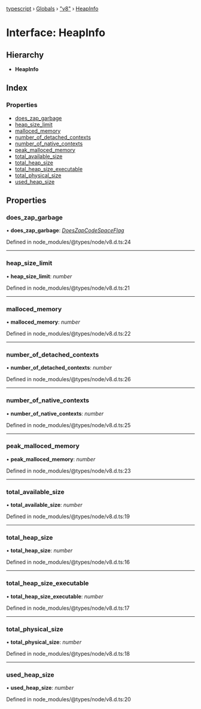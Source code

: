 [typescript](../README.md) › [Globals](../globals.md) › ["v8"](../modules/_v8_.md) › [HeapInfo](_v8_.heapinfo.md)

# Interface: HeapInfo

## Hierarchy

* **HeapInfo**

## Index

### Properties

* [does_zap_garbage](_v8_.heapinfo.md#does_zap_garbage)
* [heap_size_limit](_v8_.heapinfo.md#heap_size_limit)
* [malloced_memory](_v8_.heapinfo.md#malloced_memory)
* [number_of_detached_contexts](_v8_.heapinfo.md#number_of_detached_contexts)
* [number_of_native_contexts](_v8_.heapinfo.md#number_of_native_contexts)
* [peak_malloced_memory](_v8_.heapinfo.md#peak_malloced_memory)
* [total_available_size](_v8_.heapinfo.md#total_available_size)
* [total_heap_size](_v8_.heapinfo.md#total_heap_size)
* [total_heap_size_executable](_v8_.heapinfo.md#total_heap_size_executable)
* [total_physical_size](_v8_.heapinfo.md#total_physical_size)
* [used_heap_size](_v8_.heapinfo.md#used_heap_size)

## Properties

###  does_zap_garbage

• **does_zap_garbage**: *[DoesZapCodeSpaceFlag](../modules/_v8_.md#doeszapcodespaceflag)*

Defined in node_modules/@types/node/v8.d.ts:24

___

###  heap_size_limit

• **heap_size_limit**: *number*

Defined in node_modules/@types/node/v8.d.ts:21

___

###  malloced_memory

• **malloced_memory**: *number*

Defined in node_modules/@types/node/v8.d.ts:22

___

###  number_of_detached_contexts

• **number_of_detached_contexts**: *number*

Defined in node_modules/@types/node/v8.d.ts:26

___

###  number_of_native_contexts

• **number_of_native_contexts**: *number*

Defined in node_modules/@types/node/v8.d.ts:25

___

###  peak_malloced_memory

• **peak_malloced_memory**: *number*

Defined in node_modules/@types/node/v8.d.ts:23

___

###  total_available_size

• **total_available_size**: *number*

Defined in node_modules/@types/node/v8.d.ts:19

___

###  total_heap_size

• **total_heap_size**: *number*

Defined in node_modules/@types/node/v8.d.ts:16

___

###  total_heap_size_executable

• **total_heap_size_executable**: *number*

Defined in node_modules/@types/node/v8.d.ts:17

___

###  total_physical_size

• **total_physical_size**: *number*

Defined in node_modules/@types/node/v8.d.ts:18

___

###  used_heap_size

• **used_heap_size**: *number*

Defined in node_modules/@types/node/v8.d.ts:20
